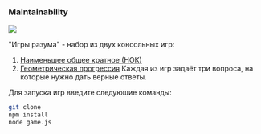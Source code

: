 ### Maintainability
<a href="https://codeclimate.com/github/venefjka/task1js/maintainability"><img src="https://api.codeclimate.com/v1/badges/1a3ab8bfdbbc0a843c6d/maintainability" /></a>

"Игры разума" - набор из двух консольных игр: 
1. [Наименьшее общее кратное (НОК)](https://asciinema.org/a/E2NgOVE20Bp1aTZIIvAorcZVd)
2. [Геометрическая прогрессия](https://asciinema.org/a/CC2mHuXYuGRBlj3CALzO0VIfs)
Каждая из игр задаёт три вопроса, на которые нужно дать верные ответы.

Для запуска игр введите следующие команды:

```sh
git clone
npm install
node game.js
```